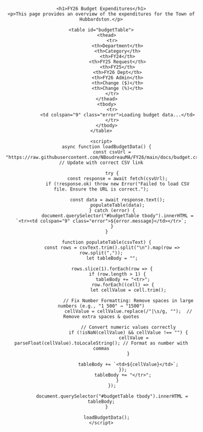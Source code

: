 <!DOCTYPE html>
<html lang="en">
<head>
    <meta charset="UTF-8">
    <meta name="viewport" content="width=device-width, initial-scale=1.0">
    <title>FY26 Budget Expenditures</title>
    <style>
        body {
            font-family: Arial, sans-serif;
            text-align: center;
        }
        h1 {
            color: #5a2d82;
        }
        table {
            width: 90%;
            margin: 20px auto;
            border-collapse: collapse;
            text-align: left;
        }
        th, td {
            border: 1px solid #ddd;
            padding: 8px;
            text-align: right;
        }
        th {
            background-color: #5a2d82;
            color: white;
            text-align: center;
        }
        .error {
            color: red;
            font-weight: bold;
        }
    </style>
</head>
<body>

    <h1>FY26 Budget Expenditures</h1>
    <p>This page provides an overview of the expenditures for the Town of Hubbardston.</p>

    <table id="budgetTable">
        <thead>
            <tr>
                <th>Department</th>
                <th>Category</th>
                <th>FY24</th>
                <th>FY25 Request</th>
                <th>FY25</th>
                <th>FY26 Dept</th>
                <th>FY26 Admin</th>
                <th>Change ($)</th>
                <th>Change (%)</th>
            </tr>
        </thead>
        <tbody>
            <tr>
                <td colspan="9" class="error">Loading budget data...</td>
            </tr>
        </tbody>
    </table>

    <script>
        async function loadBudgetData() {
            const csvUrl = "https://raw.githubusercontent.com/NBoudreauMA/FY26/main/docs/budget.csv"; // Update with correct CSV link

            try {
                const response = await fetch(csvUrl);
                if (!response.ok) throw new Error("Failed to load CSV file. Ensure the URL is correct.");

                const data = await response.text();
                populateTable(data);
            } catch (error) {
                document.querySelector("#budgetTable tbody").innerHTML = `<tr><td colspan="9" class="error">${error.message}</td></tr>`;
            }
        }

        function populateTable(csvText) {
            const rows = csvText.trim().split("\n").map(row => row.split(","));
            let tableBody = "";

            rows.slice(1).forEach(row => {
                if (row.length > 1) {
                    tableBody += "<tr>";
                    row.forEach((cell) => {
                        let cellValue = cell.trim();

                        // Fix Number Formatting: Remove spaces in large numbers (e.g., "1 500" → "1500")
                        cellValue = cellValue.replace(/"|\s/g, "");  // Remove extra spaces & quotes

                        // Convert numeric values correctly
                        if (!isNaN(cellValue) && cellValue !== "") {
                            cellValue = parseFloat(cellValue).toLocaleString(); // Format as number with commas
                        }

                        tableBody += `<td>${cellValue}</td>`;
                    });
                    tableBody += "</tr>";
                }
            });

            document.querySelector("#budgetTable tbody").innerHTML = tableBody;
        }

        loadBudgetData();
    </script>

</body>
</html>
